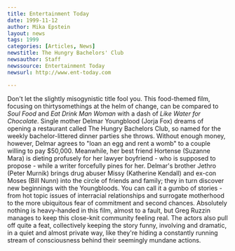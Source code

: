 ```yaml
---
title: Entertainment Today
date: 1999-11-12
author: Mika Epstein
layout: news
tags: 1999
categories: [Articles, News]
newstitle: The Hungry Bachelors' Club  
newsauthor: Staff  
newssource: Entertainment Today  
newsurl: http://www.ent-today.com  

---
```

Don't let the slightly misogynistic title fool you. This food-themed film, focusing on thirtysomethings at the helm of change, can be compared to *Soul Food* and *Eat Drink Man Woman* with a dash of *Like Water for Chocolate*. Single mother Delmar Youngblood (Jorja Fox) dreams of opening a restaurant called The Hungry Bachelors Club, so named for the weekly bachelor-littered dinner parties she throws. Without enough money, however, Delmar agrees to "loan an egg and rent a womb" to a couple willing to pay $50,000. Meanwhile, her best friend Hortense (Suzanne Mara) is dieting profusely for her lawyer boyfriend - who is supposed to propose - while a writer forcefully pines for her. Delmar's brother Jethro (Peter Murnik) brings drug abuser Missy (Katherine Kendall) and ex-con Moses (Bill Nunn) into the circle of friends and family; they in turn discover new beginnings with the Youngbloods. You can call it a gumbo of stories - from hot topic issues of interracial relationships and surrogate motherhood to the more ubiquitous fear of commitment and second chances. Absolutely nothing is heavy-handed in this film, almost to a fault, but Greg Ruzzin manages to keep this close-knit community feeling real. The actors also pull off quite a feat, collectively keeping the story funny, involving and dramatic, in a quiet and almost private way, like they're hiding a constantly running stream of consciousness behind their seemingly mundane actions.  
